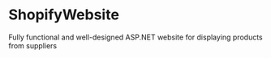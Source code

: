 # ShopifyWebsite
Fully functional and well-designed ASP.NET website for displaying products from suppliers
